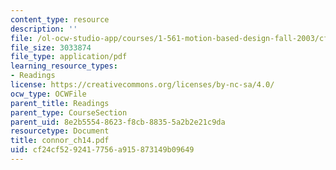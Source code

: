```yaml
---
content_type: resource
description: ''
file: /ol-ocw-studio-app/courses/1-561-motion-based-design-fall-2003/cf24cf5292417756a915873149b09649_connor_ch14.pdf
file_size: 3033874
file_type: application/pdf
learning_resource_types:
- Readings
license: https://creativecommons.org/licenses/by-nc-sa/4.0/
ocw_type: OCWFile
parent_title: Readings
parent_type: CourseSection
parent_uid: 8e2b5554-8623-f8cb-8835-5a2b2e21c9da
resourcetype: Document
title: connor_ch14.pdf
uid: cf24cf52-9241-7756-a915-873149b09649
---
```

